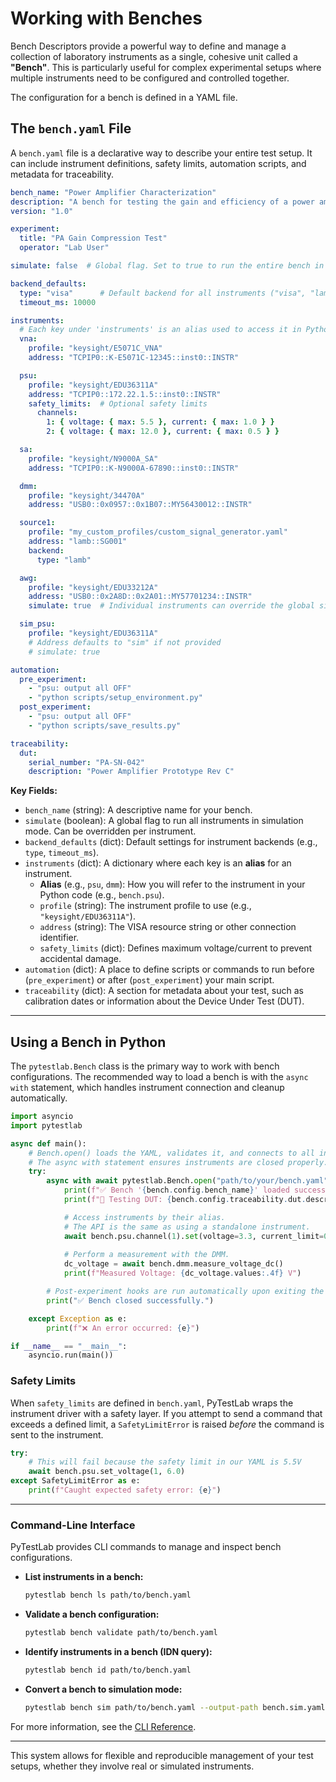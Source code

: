 # Working with Benches

Bench Descriptors provide a powerful way to define and manage a collection of laboratory instruments as a single, cohesive unit called a **"Bench"**. This is particularly useful for complex experimental setups where multiple instruments need to be configured and controlled together.

The configuration for a bench is defined in a YAML file.

## The `bench.yaml` File

A `bench.yaml` file is a declarative way to describe your entire test setup. It can include instrument definitions, safety limits, automation scripts, and metadata for traceability.

```yaml title="bench.yaml"
bench_name: "Power Amplifier Characterization"
description: "A bench for testing the gain and efficiency of a power amplifier."
version: "1.0"

experiment:
  title: "PA Gain Compression Test"
  operator: "Lab User"

simulate: false  # Global flag. Set to true to run the entire bench in simulation mode.

backend_defaults:
  type: "visa"      # Default backend for all instruments ("visa", "lamb", or "sim").
  timeout_ms: 10000

instruments:
  # Each key under 'instruments' is an alias used to access it in Python (e.g., bench.psu)
  vna:
    profile: "keysight/E5071C_VNA"
    address: "TCPIP0::K-E5071C-12345::inst0::INSTR"

  psu:
    profile: "keysight/EDU36311A"
    address: "TCPIP0::172.22.1.5::inst0::INSTR"
    safety_limits:  # Optional safety limits
      channels:
        1: { voltage: { max: 5.5 }, current: { max: 1.0 } }
        2: { voltage: { max: 12.0 }, current: { max: 0.5 } }

  sa:
    profile: "keysight/N9000A_SA"
    address: "TCPIP0::K-N9000A-67890::inst0::INSTR"

  dmm:
    profile: "keysight/34470A"
    address: "USB0::0x0957::0x1B07::MY56430012::INSTR"

  source1:
    profile: "my_custom_profiles/custom_signal_generator.yaml"
    address: "lamb::SG001"
    backend:
      type: "lamb"

  awg:
    profile: "keysight/EDU33212A"
    address: "USB0::0x2A8D::0x2A01::MY57701234::INSTR"
    simulate: true  # Individual instruments can override the global simulate flag

  sim_psu:
    profile: "keysight/EDU36311A"
    # Address defaults to "sim" if not provided
    # simulate: true

automation:
  pre_experiment:
    - "psu: output all OFF"
    - "python scripts/setup_environment.py"
  post_experiment:
    - "psu: output all OFF"
    - "python scripts/save_results.py"

traceability:
  dut:
    serial_number: "PA-SN-042"
    description: "Power Amplifier Prototype Rev C"
```

**Key Fields:**

-   `bench_name` (string): A descriptive name for your bench.
-   `simulate` (boolean): A global flag to run all instruments in simulation mode. Can be overridden per instrument.
-   `backend_defaults` (dict): Default settings for instrument backends (e.g., `type`, `timeout_ms`).
-   `instruments` (dict): A dictionary where each key is an **alias** for an instrument.
    -   **Alias** (e.g., `psu`, `dmm`): How you will refer to the instrument in your Python code (e.g., `bench.psu`).
    -   `profile` (string): The instrument profile to use (e.g., `"keysight/EDU36311A"`).
    -   `address` (string): The VISA resource string or other connection identifier.
    -   `safety_limits` (dict): Defines maximum voltage/current to prevent accidental damage.
-   `automation` (dict): A place to define scripts or commands to run before (`pre_experiment`) or after (`post_experiment`) your main script.
-   `traceability` (dict): A section for metadata about your test, such as calibration dates or information about the Device Under Test (DUT).

---

## Using a Bench in Python

The `pytestlab.Bench` class is the primary way to work with bench configurations. The recommended way to load a bench is with the `async with` statement, which handles instrument connection and cleanup automatically.

```python
import asyncio
import pytestlab

async def main():
    # Bench.open() loads the YAML, validates it, and connects to all instruments.
    # The async with statement ensures instruments are closed properly.
    try:
        async with await pytestlab.Bench.open("path/to/your/bench.yaml") as bench:
            print(f"✅ Bench '{bench.config.bench_name}' loaded successfully.")
            print(f"🔬 Testing DUT: {bench.config.traceability.dut.description}")

            # Access instruments by their alias.
            # The API is the same as using a standalone instrument.
            await bench.psu.channel(1).set(voltage=3.3, current_limit=0.5).on()
            
            # Perform a measurement with the DMM.
            dc_voltage = await bench.dmm.measure_voltage_dc()
            print(f"Measured Voltage: {dc_voltage.values:.4f} V")

        # Post-experiment hooks are run automatically upon exiting the 'async with' block.
        print("✅ Bench closed successfully.")

    except Exception as e:
        print(f"❌ An error occurred: {e}")

if __name__ == "__main__":
    asyncio.run(main())
```

### Safety Limits

When `safety_limits` are defined in `bench.yaml`, PyTestLab wraps the instrument driver with a safety layer. If you attempt to send a command that exceeds a defined limit, a `SafetyLimitError` is raised *before* the command is sent to the instrument.

```python
try:
    # This will fail because the safety limit in our YAML is 5.5V
    await bench.psu.set_voltage(1, 6.0)
except SafetyLimitError as e:
    print(f"Caught expected safety error: {e}")
```

---

### Command-Line Interface

PyTestLab provides CLI commands to manage and inspect bench configurations.

-   **List instruments in a bench:**
    ```bash
    pytestlab bench ls path/to/bench.yaml
    ```
-   **Validate a bench configuration:**
    ```bash
    pytestlab bench validate path/to/bench.yaml
    ```
-   **Identify instruments in a bench (IDN query):**
    ```bash
    pytestlab bench id path/to/bench.yaml
    ```
-   **Convert a bench to simulation mode:**
    ```bash
    pytestlab bench sim path/to/bench.yaml --output-path bench.sim.yaml
    ```

For more information, see the [CLI Reference](cli.md).

---

This system allows for flexible and reproducible management of your test setups, whether they involve real or simulated instruments.